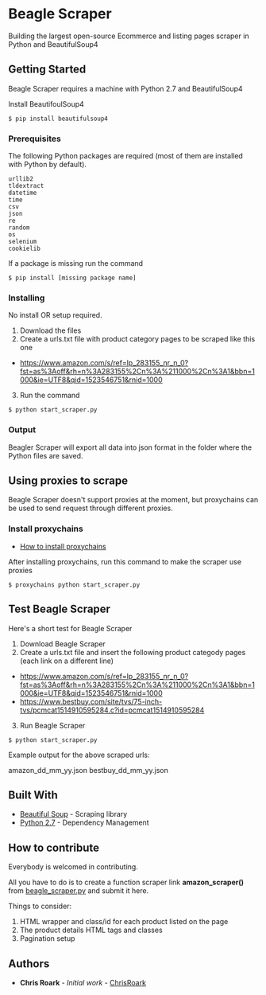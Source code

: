 # Beagle Scraper

Building the largest open-source Ecommerce and listing pages scraper in Python and BeautifulSoup4

## Getting Started

Beagle Scraper requires a machine with Python 2.7 and BeautifulSoup4

Install BeautifoulSoup4
```
$ pip install beautifulsoup4
```

### Prerequisites

The following Python packages are required (most of them are installed with Python by default).

```
urllib2
tldextract
datetime
time
csv
json
re
random
os
selenium
cookielib
```
If a package is missing run the command

```
$ pip install [missing package name]
```

### Installing

No install OR setup required.

1. Download the files 
2. Create a urls.txt file with product category pages to be scraped like this one
* https://www.amazon.com/s/ref=lp_283155_nr_n_0?fst=as%3Aoff&rh=n%3A283155%2Cn%3A%211000%2Cn%3A1&bbn=1000&ie=UTF8&qid=1523546751&rnid=1000
3. Run the command
```
$ python start_scraper.py
```

### Output

Beagler Scraper will export all data into json format in the folder where the Python files are saved. 


## Using proxies to scrape

Beagle Scraper doesn't support proxies at the moment, but proxychains can be used to send request through different proxies.

### Install proxychains

* [How to install proxychains]()

After installing proxychains, run this command to make the scraper use proxies
```
$ proxychains python start_scraper.py
```



## Test Beagle Scraper

Here's a short test for Beagle Scraper

1. Download Beagle Scraper
2. Create a urls.txt file and insert the following product categody pages (each link on a different line)

* https://www.amazon.com/s/ref=lp_283155_nr_n_0?fst=as%3Aoff&rh=n%3A283155%2Cn%3A%211000%2Cn%3A1&bbn=1000&ie=UTF8&qid=1523546751&rnid=1000
* https://www.bestbuy.com/site/tvs/75-inch-tvs/pcmcat1514910595284.c?id=pcmcat1514910595284

3. Run Beagle Scraper

```
$ python start_scraper.py
```
Example output for the above scraped urls:

amazon_dd_mm_yy.json
bestbuy_dd_mm_yy.json


## Built With

* [Beautiful Soup](https://www.crummy.com/software/BeautifulSoup/) - Scraping library
* [Python 2.7](https://www.python.org/) - Dependency Management

## How to contribute

Everybody is welcomed in contributing. 

All you have to do is to create a function scraper link **amazon_scraper()** from [beagle_scraper.py](https://github.com/ChrisRoark/beagle_scraper/blob/master/beagle_scraper.py) and submit it here.

Things to consider:
1. HTML wrapper and class/id for each product listed on the page
2. The product details HTML tags and classes
3. Pagination setup

## Authors

* **Chris Roark** - *Initial work* - [ChrisRoark](https://github.com/ChrisRoark)
